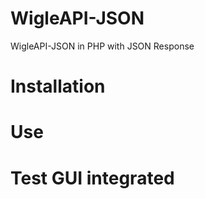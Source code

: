 WigleAPI-JSON
=============

WigleAPI-JSON in PHP with JSON Response

Installation
=============
Use
=============
Test GUI integrated
=============